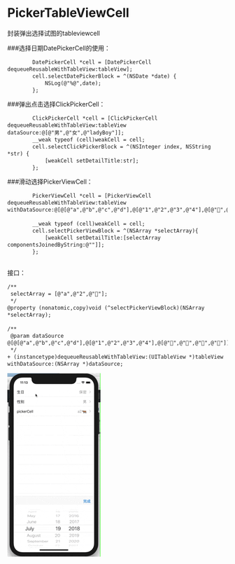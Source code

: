 # PickerTableViewCell
封装弹出选择试图的tableviewcell


###选择日期DatePickerCell的使用：
```
        DatePickerCell *cell = [DatePickerCell dequeueReusableWithTableView:tableView];
        cell.selectDatePickerBlock = ^(NSDate *date) {
            NSLog(@"%@",date);
        };
```

###弹出点击选择ClickPickerCell：
```
        ClickPickerCell *cell = [ClickPickerCell dequeueReusableWithTableView:tableView dataSource:@[@"男",@"女",@"ladyBoy"]];
        __weak typeof (cell)weakCell = cell;
        cell.selectClickPickerBlock = ^(NSInteger index, NSString *str) {
            [weakCell setDetailTitle:str];
        };
```

###滑动选择PickerViewCell：
```
        PickerViewCell *cell = [PickerViewCell dequeueReusableWithTableView:tableView withDataSource:@[@[@"a",@"b",@"c",@"d"],@[@"1",@"2",@"3",@"4"],@[@"🐔",@"🐶",@"🐖",@"🐂"]]];

        __weak typeof (cell)weakCell = cell;
        cell.selectPickerViewBlock = ^(NSArray *selectArray){
            [weakCell setDetailTitle:[selectArray componentsJoinedByString:@""]];
        };
        
```
接口：
```
/**
 selectArray = [@"a",@"2",@"🐶"];
 */
@property (nonatomic,copy)void (^selectPickerViewBlock)(NSArray *selectArray);

/**
 @param dataSource @[@[@"a",@"b",@"c",@"d"],@[@"1",@"2",@"3",@"4"],@[@"🐔",@"🐶",@"🐖",@"🐂"]]
 */
+ (instancetype)dequeueReusableWithTableView:(UITableView *)tableView withDataSource:(NSArray *)dataSource;

```

![image](https://github.com/make1a/PickerTableViewCell/blob/master/aaa-2.gif)
